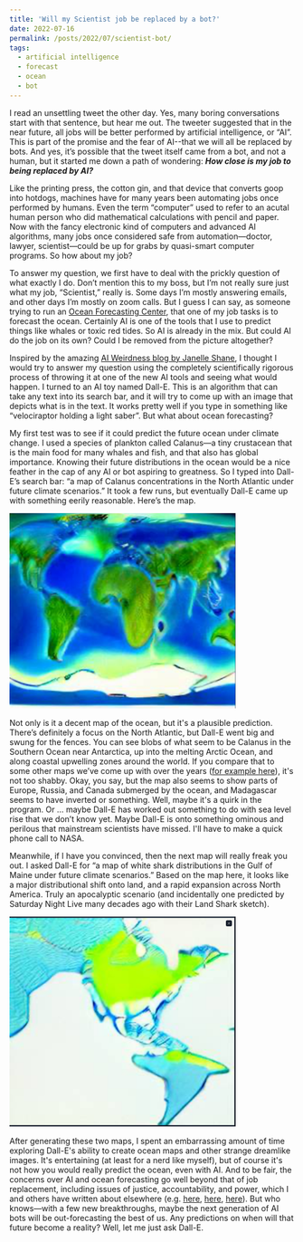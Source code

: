 ```yaml
---
title: 'Will my Scientist job be replaced by a bot?'
date: 2022-07-16
permalink: /posts/2022/07/scientist-bot/
tags:
  - artificial intelligence
  - forecast
  - ocean
  - bot
---
```


I read an unsettling tweet the other day. Yes, many boring conversations start with that sentence, but hear me out. The tweeter suggested that in the near future, all jobs will be better performed by artificial intelligence, or “AI”. This is part of the promise and the fear of AI--that we will all be replaced by bots. And yes, it’s possible that the tweet itself came from a bot, and not a human, but it started me down a path of wondering: __*How close is my job to being replaced by AI?*__

Like the printing press, the cotton gin, and that device that converts goop into hotdogs, machines have for many years been automating jobs once performed by humans. Even the term “computer” used to refer to an acutal human person who did mathematical calculations with pencil and paper. Now with the fancy electronic kind of computers and advanced AI algorithms, many jobs once considered safe from automation—doctor, lawyer, scientist—could be up for grabs by quasi-smart computer programs. So how about my job?

To answer my question, we first have to deal with the prickly question of what exactly I do. Don’t mention this to my boss, but I’m not really sure just what my job, “Scientist,” really is. Some days I’m mostly answering emails, and other days I’m mostly on zoom calls. But I guess I can say, as someone trying to run an [Ocean Forecasting Center](https://www.bigelow.org/services/ocean-forecasting/), that one of my job tasks is to forecast the ocean. Certainly AI is one of the tools that I use to predict things like whales or toxic red tides. So AI is already in the mix. But could AI do the job on its own? Could I be removed from the picture altogether?

Inspired by the amazing [AI Weirdness blog by Janelle Shane](https://www.aiweirdness.com/), I thought I would try to answer my question using the completely scientifically rigorous process of throwing it at one of the new AI tools and seeing what would happen. I turned to an AI toy named Dall-E. This is an algorithm that can take any text into its search bar, and it will try to come up with an image that depicts what is in the text. It works pretty well if you type in something like “velociraptor holding a light saber”. But what about ocean forecasting?

My first test was to see if it could predict the future ocean under climate change. I used a species of plankton called Calanus—a tiny crustacean that is the main food for many whales and fish, and that also has global importance. Knowing their future distributions in the ocean would be a nice feather in the cap of any AI or bot aspiring to greatness. So I typed into Dall-E’s search bar: “a map of Calanus concentrations in the North Atlantic under future climate scenarios.” It took a few runs, but eventually Dall-E came up with something eerily reasonable. Here’s the map.

<img src="/images/2022-07-16-dalle-calanus.png" width="400"/>

Not only is it a decent map of the ocean, but it's a plausible prediction. There’s definitely a focus on the North Atlantic, but Dall-E went big and swung for the fences. You can see blobs of what seem to be Calanus in the Southern Ocean near Antarctica, up into the melting Arctic Ocean, and along coastal upwelling zones around the world. If you compare that to some other maps we’ve come up with over the years ([for example here](https://onlinelibrary.wiley.com/doi/full/10.1111/jbi.13414)), it's not too shabby. Okay, you say, but the map also seems to show parts of Europe, Russia, and Canada submerged by the ocean, and Madagascar seems to have inverted or something. Well, maybe it's a quirk in the program. Or … maybe Dall-E has worked out something to do with  sea level rise that we don’t know yet. Maybe Dall-E is onto something ominous and perilous that mainstream scientists have missed. I'll have to make a quick phone call to NASA.

Meanwhile, if I have you convinced, then the next map will really freak you out. I asked Dall-E for “a map of white shark distributions in the Gulf of Maine under future climate scenarios.” Based on the map here, it looks like a major distributional shift onto land, and a rapid expansion across North America. Truly an apocalyptic scenario (and incidentally one predicted by Saturday Night Live many decades ago with their Land Shark sketch).

<img src="/images/2022-07-16-dalle-whiteshark.png" width="400"/>

After generating these two maps, I spent an embarrassing amount of time exploring Dall-E's ability to create ocean maps and other strange dreamlike images. It's entertaining (at least for a nerd like myself), but of course it's not how you would really predict the ocean, even with AI. And to be fair, the concerns over AI and ocean forecasting go well beyond that of job replacement, including issues of justice, accountability, and power, which I and others have written about elsewhere (e.g. [here](https://dl.acm.org/doi/abs/10.1145/3412815.3416897), [here](https://www.researchgate.net/profile/Nicholas-Record/publication/358116271_Uncovering_big_data_bias_in_sustainability_science/links/61f09d2c8d338833e395dcb3/Uncovering-big-data-bias-in-sustainability-science.pdf), [here](https://www.mdpi.com/2673-1924/2/4/42)). But who knows—with a few new breakthroughs, maybe the next generation of AI bots will be out-forecasting the best of us. Any predictions on when will that future become a reality? Well, let me just ask Dall-E.
